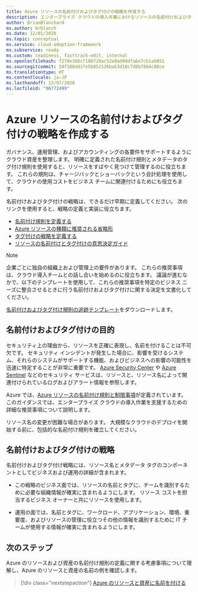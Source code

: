```yaml
---
title: Azure リソースの名前付けおよびタグ付けの戦略を作成する
description: エンタープライズ クラウドの導入作業におけるリソースの名前付けおよびタグ付けの戦略の概要について説明します。
author: BrianBlanchard
ms.author: brblanch
ms.date: 12/01/2020
ms.topic: conceptual
ms.service: cloud-adoption-framework
ms.subservice: ready
ms.custom: readiness, fasttrack-edit, internal
ms.openlocfilehash: f270e366cf180728ac52e8ad90dfa6e7cb1ab051
ms.sourcegitcommit: 5df186dd1fe56852126bab3d18c7d8b7864c08ce
ms.translationtype: HT
ms.contentlocale: ja-JP
ms.lasthandoff: 12/07/2020
ms.locfileid: "96772499"
---
```

# <a name="develop-your-naming-and-tagging-strategy-for-azure-resources"></a>Azure リソースの名前付けおよびタグ付けの戦略を作成する

ガバナンス、運用管理、およびアカウンティングの各要件をサポートするようにクラウド資産を整理します。 明確に定義された名前付け規則とメタデータのタグ付け規則を使用すると、リソースをすばやく見つけて管理するのに役立ちます。 これらの規則は、チャージバックとショーバックという会計処理を使用して、クラウドの使用コストをビジネス チームに関連付けるためにも役立ちます。

名前付けおよびタグ付けの戦略は、できるだけ早期に定義してください。 次のリンクを使用すると、戦略の定義と実装に役立ちます。

- [名前付け規則を定義する](./resource-naming.md)
- [Azure リソースの種類に推奨される省略形](./resource-abbreviations.md)
- [タグ付けの戦略を定義する](./resource-tagging.md)
- [リソースの名前付けとタグ付けの意思決定ガイド](../../decision-guides/resource-tagging/index.md)

> [!NOTE]
> 企業ごとに独自の組織上および管理上の要件があります。 これらの推奨事項は、クラウド導入チームとの話し合いを始めるのに役立ちます。 議論が進むなかで、以下のテンプレートを使用して、これらの推奨事項を特定のビジネス ニーズに整合させるときに行う名前付けおよびタグ付けに関する決定を文書化してください。
>
> [名前付けおよびタグ付け規則の追跡テンプレート](https://raw.githubusercontent.com/microsoft/CloudAdoptionFramework/master/ready/naming-and-tagging-conventions-tracking-template.xlsx)をダウンロードします。

## <a name="purpose-of-naming-and-tagging"></a>名前付けおよびタグ付けの目的

セキュリティ上の理由から、リソースを正確に表現し、名前を付けることは不可欠です。 セキュリティ インシデントが発生した場合に、影響を受けるシステム、それらのシステムがサポートする機能、およびビジネスへの影響の可能性を迅速に特定することが非常に重要です。 [Azure Security Center](/azure/security-center/security-center-introduction) や [Azure Sentinel](/azure/sentinel) などのセキュリティ サービスは、リソースと、リソース名によって関連付けられているログおよびアラート情報を参照します。

Azure では、[Azure リソースの名前付け規則と制限事項](/azure/azure-resource-manager/management/resource-name-rules)が定義されています。 このガイダンスでは、エンタープライズ クラウドの導入作業を支援するための詳細な推奨事項について説明します。

リソース名の変更が困難な場合があります。 大規模なクラウドのデプロイを開始する前に、包括的な名前付け規則を確立してください。

## <a name="naming-and-tagging-strategy"></a>名前付けおよびタグ付けの戦略

名前付けおよびタグ付け戦略には、リソース名とメタデータ タグのコンポーネントとしてビジネスおよび運用の詳細が含まれます。

- この戦略のビジネス面では、リソースの名前とタグに、チームを識別するために必要な組織情報が確実に含まれるようにします。 リソース コストを担当するビジネス オーナーと共にリソースを使用します。

- 運用の面では、名前とタグに、ワークロード、アプリケーション、環境、重要度、およびリソースの管理に役立つその他の情報を識別するために IT チームが使用する情報が確実に含まれるようにします。

## <a name="next-steps"></a>次のステップ

Azure のリソースおよび資産の名前付け規則の定義に関する考慮事項について理解し、Azure のリソースと資産の名前の例を確認します。

> [!div class="nextstepaction"]
> [Azure のリソースと資産に名前を付ける](./resource-naming.md)
